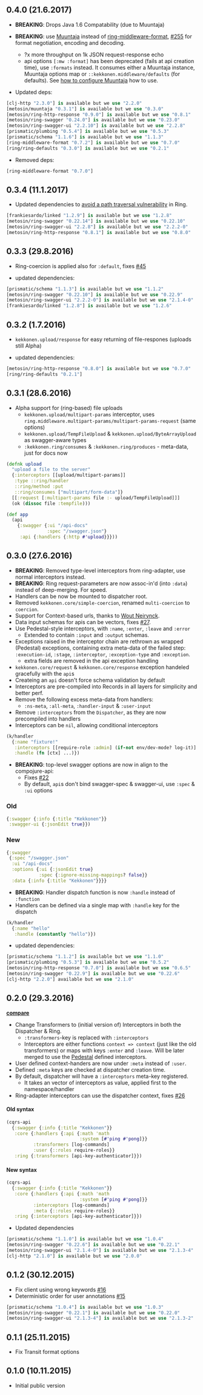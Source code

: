 ## 0.4.0 (21.6.2017)

* **BREAKING**: Drops Java 1.6 Compatability (due to Muuntaja)
* **BREAKING**: use [Muuntaja](https://github.com/metosin/muuntaja) instead of [ring-middleware-format](https://github.com/ngrunwald/ring-middleware-format), [#255](https://github.com/metosin/compojure-api/pull/255)
  for format negotiation, encoding and decoding.
  - ?x more throughput on 1k JSON request-response echo
  - api options `[:mw :format]` has been deprecated (fails at api creation time), use `:formats` instead. It consumes either a
    Muuntaja instance, Muuntaja options map or `::kekkonen.middleware/defaults` (for defaults). See [how to configure Muuntaja](https://github.com/metosin/muuntaja/wiki/Configuration) how to use.

* Updated deps:

```clj
[clj-http "2.3.0"] is available but we use "2.2.0"
[metosin/muuntaja "0.3.1"] is available but we use "0.3.0"
[metosin/ring-http-response "0.9.0"] is available but we use "0.8.1"
[metosin/ring-swagger "0.24.0"] is available but we use "0.23.0"
[metosin/ring-swagger-ui "2.2.10"] is available but we use "2.2.8"
[prismatic/plumbing "0.5.4"] is available but we use "0.5.3"
[prismatic/schema "1.1.6"] is available but we use "1.1.3"
[ring-middleware-format "0.7.2"] is available but we use "0.7.0"
[ring/ring-defaults "0.3.0"] is available but we use "0.2.1"
```

* Removed deps:

```clj
[ring-middleware-format "0.7.0"]
```

## 0.3.4 (11.1.2017)

* Updated dependencies to [avoid a path traversal vulnerability](https://groups.google.com/forum/#!topic/clojure/YDrKBV26rnA) in Ring.

```clj
[frankiesardo/linked "1.2.9"] is available but we use "1.2.8"
[metosin/ring-swagger "0.22.14"] is available but we use "0.22.10"
[metosin/ring-swagger-ui "2.2.8"] is available but we use "2.2.2-0"
[metosin/ring-http-response "0.8.1"] is available but we use "0.8.0"
```

## 0.3.3 (29.8.2016)

* Ring-coercion is applied also for `:default`, fixes [#45](https://github.com/metosin/kekkonen/issues/45)

* updated dependencies:

```clj
[prismatic/schema "1.1.3"] is available but we use "1.1.2"
[metosin/ring-swagger "0.22.10"] is available but we use "0.22.9"
[metosin/ring-swagger-ui "2.2.2-0"] is available but we use "2.1.4-0"
[frankiesardo/linked "1.2.8"] is available but we use "1.2.6"
```

## 0.3.2 (1.7.2016)

* `kekkonen.upload/response` for easy returning of file-respones (uploads still Alpha)

* updated dependencies:

```clj
[metosin/ring-http-response "0.8.0"] is available but we use "0.7.0"
[ring/ring-defaults "0.2.1"]
```

## 0.3.1 (28.6.2016)

* Alpha support for (ring-based) file uploads
  * `kekkonen.upload/multipart-params` interceptor, uses `ring.middleware.multipart-params/multipart-params-request` (same options)
  * `kekkonen.upload/TempFileUpload` & `kekkonen.upload/ByteArrayUpload` as swagger-aware types
  * `:kekkonen.ring/consumes` & `:kekkonen.ring/produces` - meta-data, just for docs now
  
```clj
(defnk upload
  "upload a file to the server"
  {:interceptors [[upload/multipart-params]]
   :type ::ring/handler
   ::ring/method :put
   ::ring/consumes ["multipart/form-data"]}
  [[:request [:multipart-params file :- upload/TempFileUpload]]]
  (ok (dissoc file :tempfile)))

(def app
  (api
    {:swagger {:ui "/api-docs"
               :spec "/swagger.json"}
     :api {:handlers {:http #'upload}}}))
```

## 0.3.0 (27.6.2016)

* **BREAKING**: Removed type-level interceptors from ring-adapter, use normal interceptors instead.
* **BREAKING**: Ring request-parameters are now assoc-in'd (into `:data`) instead of deep-merging. For speed.
* Handlers can be now be mounted to dispatcher root.
* Removed `kekkonen.core/simple-coercion`, renamed `multi-coercion` to `coercion`.
* Support for Context-based urls, thanks to [Wout Neirynck](https://github.com/wneirynck).
* Data input schemas for apis can be vectors, fixes [#27](https://github.com/metosin/kekkonen/issues/27).
* Use Pedestal-style interceptors, with `:name`, `:enter`, `:leave` and `:error`
  * Extended to contain `:input` and `:output` schemas.
* Exceptions raised in the interceptor chain are rethrown as wrapped (Pedestal) exceptions,
containing extra meta-data of the failed step: `:execution-id`, `:stage`, `:interceptor`, `:exception-type` and `:exception`.
  * extra fields are removed in the api exception handling
* `kekkonen.core/request` & `kekkonen.core/response` exception handeled gracefully with the `api`s
* Createing an `api` doesn't force schema validation by default
* Interceptors are pre-compiled into Records in all layers for simplicity and better perf.
* Remove the following excess meta-data from handlers: 
  * `:ns-meta`, `:all-meta`, `:handler-input` & `:user-input`
* Remove `:interceptors` from the `Dispatcher`, as they are now precompiled into handlers
* Interceptors can be `nil`, allowing conditional interceptors

```clj
(k/handler
  {:name "fixture!"
   :interceptors [[require-role :admin] (if-not env/dev-mode? log-it)]
   :handle (fn [ctx] ...)})
```

* **BREAKING**: top-level swagger options are now in align to the compojure-api:
  * Fixes [#22](https://github.com/metosin/kekkonen/issues/22)
  * By default, `api`s don't bind swagger-spec & swagger-ui, use `:spec` & `:ui` options

### Old

```clj
{:swagger {:info {:title "Kekkonen"}}
 :swagger-ui {:jsonEdit true}})
```

### New

```clj
{:swagger
 {:spec "/swagger.json"
  :ui "/api-docs"
  :options {:ui {:jsonEdit true}
            :spec {:ignore-missing-mappings? false}}
  :data {:info {:title "Kekkonen"}}}}
```

* **BREAKING**: Handler dispatch function is now `:handle` instead of `:function`
* Handlers can be defined via a single map with `:handle` key for the dispatch

```clj
(k/handler
  {:name "hello"
   :handle (constantly "hello")})
```

* updated dependencies:

```clj
[prismatic/schema "1.1.2"] is available but we use "1.1.0"
[prismatic/plumbing "0.5.3"] is available but we use "0.5.2"
[metosin/ring-http-response "0.7.0"] is available but we use "0.6.5"
[metosin/ring-swagger "0.22.9"] is available but we use "0.22.6"
[clj-http "2.2.0"] available but we use "2.1.0"
```

## 0.2.0 (29.3.2016)

**[compare](https://github.com/metosin/kekkonen/compare/0.1.2...0.2.0)**

* Change Transformers to (initial version of) Interceptors in both the Dispatcher & Ring.
  * `:transformers`-key is replaced with `:interceptors`
  * Interceptors are either functions `context => context` (just like the old transformers) or maps
  with keys `:enter` and `:leave`. Will be later merged to use the [Pedestal](http://pedestal.io/) defined
  interceptors.
* User defined context-handers are now under `:meta` instead of `:user`.
* Defined `:meta` keys are checked at dispatcher creation time.
* By default, dispatcher will have a  `:interceptors` meta-key registered.
  * It takes an vector of interceptors as value, applied first to the namespace/handler
* Ring-adapter interceptors can use the dispatcher context, fixes [#26](https://github.com/metosin/kekkonen/issues/26)

#### Old syntax

```clj
(cqrs-api
  {:swagger {:info {:title "Kekkonen"}}
   :core {:handlers {:api {:math 'math
                           :system [#'ping #'pong]}}
          :transformers [log-commands]
          :user {::roles require-roles}}
   :ring {:transformers [api-key-authenticator]}})
```

#### New syntax

```clj
(cqrs-api
  {:swagger {:info {:title "Kekkonen"}}
   :core {:handlers {:api {:math 'math
                           :system [#'ping #'pong]}}
          :interceptors [log-commands]
          :meta {::roles require-roles}}
   :ring {:interceptors [api-key-authenticator]}})
```

* Updated dependencies

```clj
[prismatic/schema "1.1.0"] is available but we use "1.0.4"
[metosin/ring-swagger "0.22.6"] is available but we use "0.22.1"
[metosin/ring-swagger-ui "2.1.4-0"] is available but we use "2.1.3-4"
[clj-http "2.1.0"] is available but we use "2.0.0"
```

## 0.1.2 (30.12.2015)

* Fix client using wrong keywords [#16](https://github.com/metosin/kekkonen/pull/16)
* Deterministic order for user annotations [#15](https://github.com/metosin/kekkonen/pull/15)

```clj
[prismatic/schema "1.0.4"] is available but we use "1.0.3"
[metosin/ring-swagger "0.22.1"] is available but we use "0.22.0"
[metosin/ring-swagger-ui "2.1.3-4"] is available but we use "2.1.3-2"
```

## 0.1.1 (25.11.2015)

- Fix Transit format options

## 0.1.0 (10.11.2015)

- Initial public version
